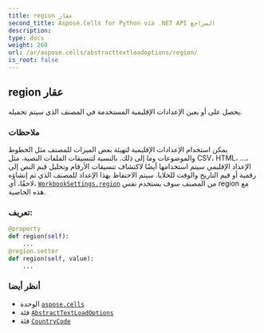 ```yaml
---
title: region عقار
second_title: Aspose.Cells for Python via .NET API المراجع
description:
type: docs
weight: 260
url: /ar/aspose.cells/abstracttextloadoptions/region/
is_root: false
---
```

##  region عقار

يحصل على أو يعين الإعدادات الإقليمية المستخدمة في المصنف الذي سيتم تحميله.

###  ملاحظات

يمكن استخدام الإعدادات الإقليمية لتهيئة بعض الميزات للمصنف
مثل الخطوط والموضوعات وما إلى ذلك.
بالنسبة لتنسيقات الملفات النصية، مثل CSV، HTML، ...، الإعداد الإقليمي
سيتم استخدامها أيضًا لاكتشاف تنسيقات الأرقام وتحليل قيم النص إلى رقمية
أو قيم التاريخ والوقت للخلايا.
سيتم الاحتفاظ بهذا الإعداد للمصنف الذي تم إنشاؤه لاحقًا، أي،
[`WorkbookSettings.region`](/cells/python-net/ar/aspose.cells/workbooksettings#region) من المصنف سوف يستخدم نفس region
مع هذه الخاصية.
###  تعريف:
```python
@property
def region(self):
    ...
@region.setter
def region(self, value):
    ...
```

###  أنظر أيضا
* الوحدة [`aspose.cells`](../../)
* فئة [`AbstractTextLoadOptions`](/cells/python-net/ar/aspose.cells/abstracttextloadoptions)
* فئة [`CountryCode`](/cells/python-net/ar/aspose.cells/countrycode)
